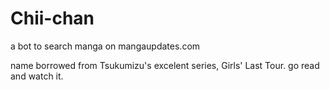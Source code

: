 # Chii-chan
a bot to search manga on mangaupdates.com

name borrowed from Tsukumizu's excelent series, Girls' Last Tour. go read and watch it.

